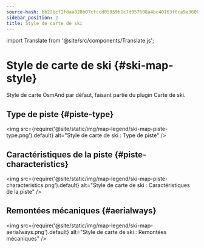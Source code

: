 ```yaml
---
source-hash: bb22bcf1fdaa828b07cfccd05959b1c7d957608a4bc40163f0ca9a3600f43560
sidebar_position: 2
title: Style de carte de ski
---
```

import Translate from '@site/src/components/Translate.js';

# Style de carte de ski {#ski-map-style}
Style de carte OsmAnd par défaut, faisant partie du plugin Carte de ski.
<Translate android="yes" id="ski_map_render_descr" />

## Type de piste {#piste-type}
<img src={require('@site/static/img/map-legend/ski-map-piste-type.png').default} alt="Style de carte de ski : Type de piste" />

## Caractéristiques de la piste {#piste-characteristics}
<img src={require('@site/static/img/map-legend/ski-map-piste-characteristics.png').default} alt="Style de carte de ski : Caractéristiques de la piste" />

## Remontées mécaniques {#aerialways}
<img src={require('@site/static/img/map-legend/ski-map-aerialways.png').default} alt="Style de carte de ski : Remontées mécaniques" />